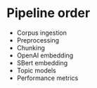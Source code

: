 # Pipeline order

- Corpus ingestion
- Preprocessing
- Chunking
- OpenAI embedding
- SBert embedding
- Topic models
- Performance metrics